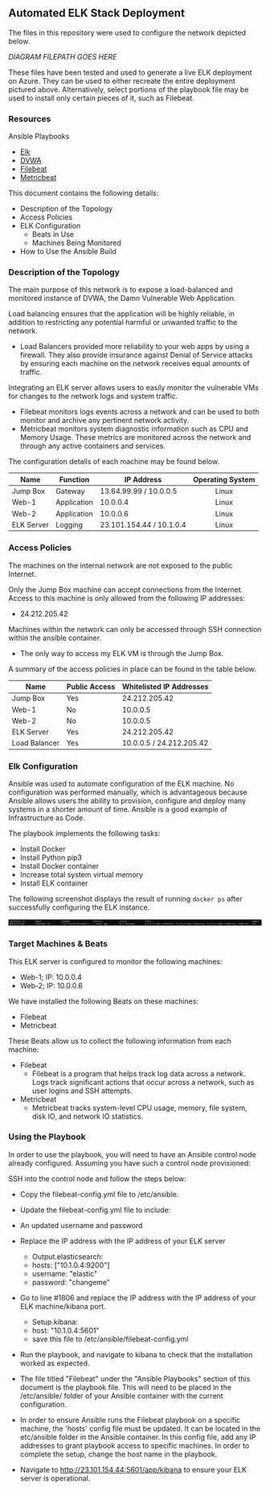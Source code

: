 ## Automated ELK Stack Deployment

The files in this repository were used to configure the network depicted below.

*DIAGRAM FILEPATH GOES HERE*

These files have been tested and used to generate a live ELK deployment on Azure. They can be used to either recreate the entire deployment pictured above. Alternatively, select portions of the playbook file may be used to install only certain pieces of it, such as Filebeat.

### Resources

Ansible Playbooks

- [Elk](https://github.com/scottydouglas/Cybersecurity-Bootcamp-Project-1/blob/main/Ansible/elk.yml)
- [DVWA](https://github.com/scottydouglas/Cybersecurity-Bootcamp-Project-1/blob/main/Ansible/dvwa.yml)
- [Filebeat](https://github.com/scottydouglas/Cybersecurity-Bootcamp-Project-1/blob/main/Ansible/filebeat.yml)
- [Metricbeat](https://github.com/scottydouglas/Cybersecurity-Bootcamp-Project-1/blob/main/Ansible/metricbeat.yml)

This document contains the following details:
- Description of the Topology
- Access Policies
- ELK Configuration
  - Beats in Use
  - Machines Being Monitored
- How to Use the Ansible Build


### Description of the Topology

The main purpose of this network is to expose a load-balanced and monitored instance of DVWA, the Damn Vulnerable Web Application.

Load balancing ensures that the application will be highly reliable, in addition to restricting any potential harmful or unwanted traffic to the network.

- Load Balancers provided more reliability to your web apps by using a firewall. They also provide insurance against Denial of Service attacks by ensuring each machine on the network receives equal amounts of traffic. 

Integrating an ELK server allows users to easily monitor the vulnerable VMs for changes to the network logs and system traffic.
- Filebeat monitors logs events across a network and can be used to both monitor and archive any pertinent network activity.
- Metricbeat monitors system diagnostic information such as CPU and Memory Usage. These metrics are monitored across the network and through any active containers and services.

The configuration details of each machine may be found below.

| Name       | Function    | IP Address               | Operating System |
|------------|-------------|--------------------------|:----------------:|
| Jump Box   | Gateway     | 13.64.99.99 / 10.0.0.5   | Linux            |
| Web-1      | Application | 10.0.0.4                 | Linux            |
| Web-2      | Application | 10.0.0.6                 | Linux            |
| ELK Server | Logging     | 23.101.154.44 / 10.1.0.4 | Linux            |

### Access Policies

The machines on the internal network are not exposed to the public Internet. 

Only the Jump Box machine can accept connections from the Internet. Access to this machine is only allowed from the following IP addresses:

- 24.212.205.42

Machines within the network can only be accessed through SSH connection within the ansible container.

- The only way to access my ELK VM is through the Jump Box. 

A summary of the access policies in place can be found in the table below.

| Name          | Public Access | Whitelisted IP Addresses |
|---------------|---------------|--------------------------|
| Jump Box      | Yes           | 24.212.205.42            |
| Web-1         | No            | 10.0.0.5                 |
| Web-2         | No            | 10.0.0.5                 |
| ELK Server    | Yes           | 24.212.205.42            |
| Load Balancer | Yes           | 10.0.0.5 / 24.212.205.42 |

### Elk Configuration

Ansible was used to automate configuration of the ELK machine. No configuration was performed manually, which is advantageous because Ansible allows users the ability to provision, configure and deploy many systems in a shorter amount of time. Ansible is a good example of Infrastructure as Code.

The playbook implements the following tasks:
- Install Docker
- Install Python pip3
- Install Docker container
- Increase total system virtual memory
- Install ELK container

The following screenshot displays the result of running `docker ps` after successfully configuring the ELK instance.

![Docker PS - ELK instance](https://github.com/scottydouglas/Cybersecurity-Bootcamp-Project-1/blob/main/Images/elk%20docker%20ps.PNG)

### Target Machines & Beats
This ELK server is configured to monitor the following machines:
- Web-1; IP: 10.0.0.4
- Web-2; IP: 10.0.0.6

We have installed the following Beats on these machines:
- Filebeat
- Metricbeat

These Beats allow us to collect the following information from each machine:
- Filebeat
  - Filebeat is a program that helps track log data across a network. Logs track significant actions that occur across a network, such as user logins and SSH attempts.
- Metricbeat
  - Metricbeat tracks system-level CPU usage, memory, file system, disk IO, and network IO statistics.

### Using the Playbook
In order to use the playbook, you will need to have an Ansible control node already configured. Assuming you have such a control node provisioned: 

SSH into the control node and follow the steps below:
- Copy the filebeat-config.yml file to /etc/ansible.
- Update the filebeat-config.yml file to include:
	
- An updated username and password
- Replace the IP address with the IP address of your ELK server
  - Output.elasticsearch:
  - hosts: ["10.1.0.4:9200"]
  - username: "elastic"
  - password: "changeme"

- Go to line #1806 and replace the IP address with the IP address of your ELK machine/kibana port.
  - Setup.kibana:
  - host: "10.1.0.4:5601"
  - save this file to /etc/ansible/filebeat-config.yml

- Run the playbook, and navigate to kibana to check that the installation worked as expected.

- The file titled "Filebeat" under the "Ansible Playbooks" section of this document is the playbook file. This will need to be placed in the /etc/ansible/ folder of your Ansible container with the current configuration.

- In order to ensure Ansible runs the Filebeat playbook on a specific machine, the 'hosts' config file must be updated. It can be located in the etc/ansible folder in the Ansible container. In this config file, add any IP addresses to grant playbook access to specific machines. In order to complete the setup, change the host name in the playbook.

- Navigate to http://23.101.154.44:5601/app/kibana to ensure your ELK server is operational.
